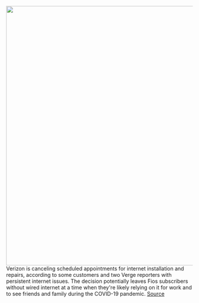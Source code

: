 <img src='https://cdn.vox-cdn.com/thumbor/pfA8TcOaE2lB2NHv8czKjp3cMpo=/0x0:3000x2000/1200x800/filters:focal(1260x760:1740x1240)/cdn.vox-cdn.com/uploads/chorus_image/image/66618116/acastro_200109_1777_verizon_0004.0.0.jpg' width='700px' /><br/>
Verizon is canceling scheduled appointments for internet installation and repairs, according to some customers and two Verge reporters with persistent internet issues. The decision potentially leaves Fios subscribers without wired internet at a time when they're likely relying on it for work and to see friends and family during the COVID-19 pandemic.
<a href='https://www.theverge.com/2020/4/7/21212196/verizon-internet-installation-repair-in-person-critical-needs-appointment-cancel'> Source <a/>